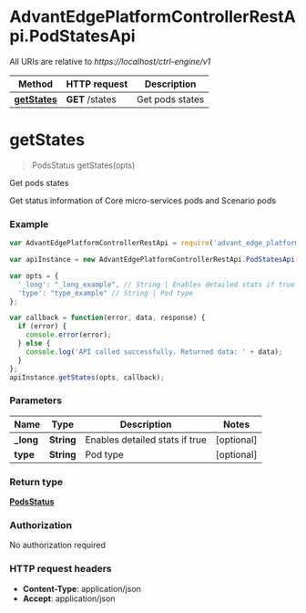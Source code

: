 # AdvantEdgePlatformControllerRestApi.PodStatesApi

All URIs are relative to *https://localhost/ctrl-engine/v1*

Method | HTTP request | Description
------------- | ------------- | -------------
[**getStates**](PodStatesApi.md#getStates) | **GET** /states | Get pods states


<a name="getStates"></a>
# **getStates**
> PodsStatus getStates(opts)

Get pods states

Get status information of Core micro-services pods and Scenario pods

### Example
```javascript
var AdvantEdgePlatformControllerRestApi = require('advant_edge_platform_controller_rest_api');

var apiInstance = new AdvantEdgePlatformControllerRestApi.PodStatesApi();

var opts = { 
  '_long': "_long_example", // String | Enables detailed stats if true
  'type': "type_example" // String | Pod type
};

var callback = function(error, data, response) {
  if (error) {
    console.error(error);
  } else {
    console.log('API called successfully. Returned data: ' + data);
  }
};
apiInstance.getStates(opts, callback);
```

### Parameters

Name | Type | Description  | Notes
------------- | ------------- | ------------- | -------------
 **_long** | **String**| Enables detailed stats if true | [optional] 
 **type** | **String**| Pod type | [optional] 

### Return type

[**PodsStatus**](PodsStatus.md)

### Authorization

No authorization required

### HTTP request headers

 - **Content-Type**: application/json
 - **Accept**: application/json

